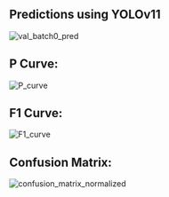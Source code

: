 ## Predictions using YOLOv11
![val_batch0_pred](https://github.com/user-attachments/assets/c9745b16-98d4-40fd-8fd6-b0d195336e42)
## P Curve:
![P_curve](https://github.com/user-attachments/assets/fa1c31fa-95db-4385-8405-9a1b5fd81290)
## F1 Curve:
![F1_curve](https://github.com/user-attachments/assets/eee18ab7-5e82-4f1e-8a97-93b803ffd7e3)
## Confusion Matrix:
![confusion_matrix_normalized](https://github.com/user-attachments/assets/776be860-d4d3-44d0-b328-46873dd53bf4)
